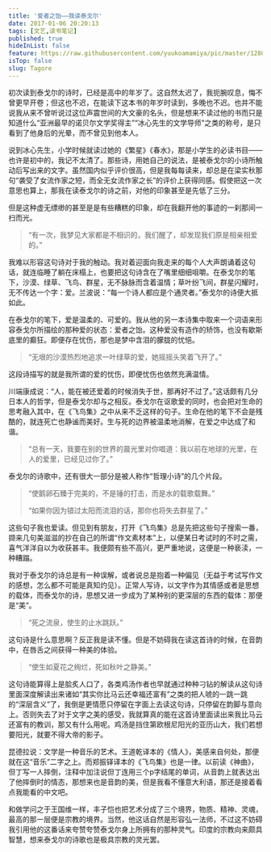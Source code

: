 ```yaml
---
title: '爱者之饴——我读泰戈尔'
date: 2017-01-06 20:20:13
tags: [文艺,读书笔记]
published: true
hideInList: false
feature: https://raw.githubusercontent.com/yuukoamamiya/pic/master/1280.jpg
isTop: false
slug: Tagore
---
```


初次读到泰戈尔的诗时，已经是高中的年岁了。这自然太迟了，我扼腕叹息，悔不曾更早开卷；但这也不迟，在能读下这本书的年岁时读到，多晚也不迟。也并不能说我从来不曾听说过这位声震世间的大文豪的名头，但是想来不读过他的书而只是知道什么“亚洲最早的诺贝尔文学奖得主”“冰心先生的文学导师”之类的称号，是只看到了他身后的光晕，而不曾见到他本人。

说到冰心先生，小学时候就读过她的《繁星》《春水》，那是小学生的必读书目——也许是初中的，我记不太清了。那些诗，用她自己的说法，是被泰戈尔的小诗所触动后写出来的文字。虽然国内似乎评价很高，但是我每每读来，却总是在梁实秋那句“袭受了女流作家之短，而全无女流作家之长”的评价上获得同感。假使把这一次意思也算上，那我在读泰戈尔的诗之前，对他的印象甚至是先低了三分。

但是这种虚无缥缈的甚至是是有些糟糕的印象，却在我翻开他的事迹的一刹那间一扫而光。

> “有一次，我梦见大家都是不相识的，我们醒了，却发现我们原是相亲相爱的。”

我难以形容这句诗对于我的触动。我对着迎面向我走来的每个人大声朗诵着这句话，就连临睡了躺在床榻上，也要把这句诗含在了嘴里细细咀嚼。在泰戈尔的笔下，沙漠、绿草、飞鸟、群星，无不脉脉而含着温情；草叶纷飞间，群星闪耀时，无不传达一个字：爱。兰波说：“每一个诗人都应是个通灵者。”泰戈尔的诗便大抵如此。

在泰戈尔的笔下，爱是温柔的、可爱的。我从他的另一本诗集中取来一个词语来形容泰戈尔所描绘的那种爱的状态：爱者之饴。这种爱没有造作的矫饰，也没有歇斯底里的癫狂。即便存在忧伤，那也是梦中含泪的朦胧的忧悒。

> “无垠的沙漠热烈地追求一叶绿草的爱，她摇摇头笑着飞开了。”

这段诗描写的就是我所谓的爱的忧伤，即便忧伤也依然充满温情。

川端康成说：“人，能在被还爱着的时候消失于世，那再好不过了。”这话颇有几分日本人的哲学，但是泰戈尔却与之相反。泰戈尔在讴歌爱的同时，也会把对生命的思考融入其中，在《飞鸟集》之中从来不乏这样的句子。生命在他的笔下不会是残酷的，就连死亡也静谧而美好。生与死的边界被温柔地消解，在爱之中达成了和谐。

> “总有一天，我要在别的世界的晨光里对你唱道：我以前在地球的光里，在人的爱里，已经见过你了。”

泰戈尔的诗歌中，还有很大一部分是被人称作“哲理小诗”的几个片段。

> “使鹅卵石臻于完美的，不是锤的打击，而是水的载歌载舞。”
>
> “如果你因为错过太阳而流泪的话，那你也将失去群星了。”

这些句子我也爱读。但见到有朋友，打开《飞鸟集》总是先把这些句子搜索一番，撷来几句美滋滋的抄在自己的所谓“作文素材本”上，以便某日考试时的不时之需，喜气洋洋自以为收获甚丰。我便颇有些不高兴，更严重地说，这便是一种亵渎，一种糟蹋。

我对于泰戈尔的诗总是有一种误解，或者说总是抱着一种偏见（无益于考试写作文的感想，怎么都不可能是真知灼见）。正常人写诗，以文字作为其情感或者是思想的载体，而泰戈尔的诗，思想又进一步成为了某种别的更深层的东西的载体：那便是“美”。

> “死之流泉，使生的止水跳跃。”

这句诗是什么意思啊？反正我是读不懂。但是不妨碍我在读这首诗的时候，在音韵中，在唇舌之间获得一种美的体验。

> “使生如夏花之绚烂，死如秋叶之静美。”

这句诗能算得上是脍炙人口了，各类鸡汤作者也早就通过种种刁钻的解读从这句诗里面深度解读出来诸如“其实你比马云还幸福还富有”之类的把人唬的一跳一跳的“深层含义”了，我倒是更情愿只停留在字面上去读这句诗，只停留在韵脚与意向上。否则失去了对于文字之美的感受，我就算真的能在这首诗里面读出来我比马云还富有的教训，那又有什么用呢。鸡汤是挡住第欧根尼阳光的亚历山大，我们若想要阳光，就要不得大帝的影子。

昆德拉说：文学是一种音乐的艺术。王道乾译本的《情人》，美感来自何处，那便就在这“音乐”二字之上。而郑振铎译本的《飞鸟集》也是一律。以前读《神曲》，但丁写一人摔倒，注释中加注说但丁连用三个p字结尾的单词，从音韵上就表达出了他摔倒时的情态，那想来也是音韵的美，但是我看不懂意大利语，那还是接着看点我能看的中文吧。

和做学问之于王国维一样，丰子恺也把艺术分成了三个境界，物质、精神、灵魂，最高的那一层便是宗教的境界。当然，他这话自然是形容弘一法师，不过这不妨碍我引用他的这番话来夸赞夸赞泰戈尔身上所拥有的那种灵气。印度的宗教向来颇具智慧，想来泰戈尔的诗歌也是极具宗教的灵光罢。
